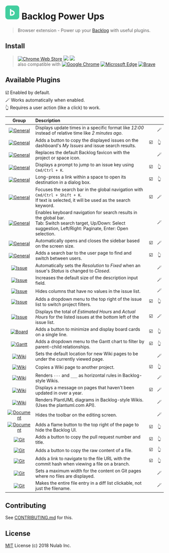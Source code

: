# <img src="assets/icon.png" width="45"> Backlog Power Ups

> Browser extension - Power up your [Backlog](https://backlog.com) with useful plugins.

## Install

> [![Chrome Web Store][chrome-web-store-versions-src]][chrome-web-store-url]
> [![][chrome-web-store-users-src]][chrome-web-store-url]
> [![][chrome-web-store-stars-src]][chrome-web-store-url]  
> also compatible with
> [<img src="https://cdnjs.cloudflare.com/ajax/libs/browser-logos/75.0.1/chrome/chrome.svg" width="20" alt="Google Chrome">][chrome-web-store-url]
> [<img src="https://cdnjs.cloudflare.com/ajax/libs/browser-logos/75.0.1/edge/edge.svg" width="20" alt="Microsoft Edge">][chrome-web-store-url]
> [<img src="https://cdnjs.cloudflare.com/ajax/libs/browser-logos/75.0.1/brave/brave.svg" width="20" alt="Brave">][chrome-web-store-url]

## Available Plugins

☑️ Enabled by default.  
🪄 Works automatically when enabled.  
👆 Requires a user action (like a click) to work.

|                               Group                               | Description                                                                                                                                                              |     |     |
| :---------------------------------------------------------------: | :----------------------------------------------------------------------------------------------------------------------------------------------------------------------- | :-: | :-: |
|        [![General][general-src]](plugins/absoluteDate.ts)         | Displays update times in a specific format like *12:00* instead of relative time like *2 minutes ago*.                                                                   |     | 🪄  |
|   [![General][general-src]](plugins/copyIssueKeyAndSubjects.ts)   | Adds a button to copy the displayed issues on the dashboard's *My Issues* and issue search results.                                                                      | ☑️  | 👆  |
|           [![General][general-src]](plugins/favicon.ts)           | Replaces the default Backlog favicon with the project or space icon.                                                                                                     |     | 🪄  |
|          [![General][general-src]](plugins/jumpIssue.ts)          | Displays a prompt to jump to an issue key using `Cmd/Ctrl + K`.                                                                                                          | ☑️  | 👆  |
|     [![General][general-src]](plugins/openInDialog/index.ts)      | Long-press a link within a space to open its destination in a dialog box.                                                                                                | ☑️  | 👆  |
|         [![General][general-src]](plugins/quickSearch.ts)         | Focuses the search bar in the global navigation with `Cmd/Ctrl + Shift + K`.<br>If text is selected, it will be used as the search keyword.                              | ☑️  | 🪄  |
|       [![General][general-src]](plugins/searchKeyboard.ts)        | Enables keyboard navigation for search results in the global bar.<br>Tab: Switch search target, Up/Down: Select suggestion, Left/Right: Paginate, Enter: Open selection. |     | 🪄  |
|      [![General][general-src]](plugins/sidebarAutoClose.ts)       | Automatically opens and closes the sidebar based on the screen size.                                                                                                     | ☑️  | 🪄  |
|     [![General][general-src]](plugins/userSwitcher/index.ts)      | Adds a search bar to the user page to find and switch between users.                                                                                                     | ☑️  | 👆  |
|         [![Issue][issue-src]](plugins/autoResolution.ts)          | Automatically sets the *Resolution* to *Fixed* when an issue's *Status* is changed to *Closed*.                                                                          |     | 🪄  |
|           [![Issue][issue-src]](plugins/extendDesc.ts)            | Increases the default size of the description input field.                                                                                                               |     | 🪄  |
|      [![Issue][issue-src]](plugins/hideEmptyColumn/index.ts)      | Hides columns that have no values in the issue list.                                                                                                                     |     | 🪄  |
|    [![Issue][issue-src]](plugins/projectIssueFilter/index.ts)     | Adds a dropdown menu to the top right of the issue list to switch project filters.                                                                                       | ☑️  | 👆  |
|         [![Issue][issue-src]](plugins/totalTime/index.ts)         | Displays the total of *Estimated Hours* and *Actual Hours* for the listed issues at the bottom left of the issue list.                                                   | ☑️  | 🪄  |
|       [![Board][board-src]](plugins/boardOneline/index.ts)        | Adds a button to minimize and display board cards on a single line.                                                                                                      | ☑️  | 👆  |
| [![Gantt][gantt-src]](plugins/ganttFilterParentAndChild/index.ts) | Adds a dropdown menu to the Gantt chart to filter by parent-child relationships.                                                                                         | ☑️  | 👆  |
|             [![Wiki][wiki-src]](plugins/childPage.ts)             | Sets the default location for new Wiki pages to be under the currently viewed page.                                                                                      |     | 🪄  |
|             [![Wiki][wiki-src]](plugins/copyWiki.ts)              | Copies a Wiki page to another project.                                                                                                                                   | ☑️  | 👆  |
|             [![Wiki][wiki-src]](plugins/hr/index.ts)              | Renders `---` and `___` as horizontal rules in Backlog-style Wikis.                                                                                                      |     | 🪄  |
|           [![Wiki][wiki-src]](plugins/oldPost/index.ts)           | Displays a message on pages that haven't been updated in over a year.                                                                                                    | ☑️  | 🪄  |
|             [![Wiki][wiki-src]](plugins/plantuml.ts)              | Renders PlantUML diagrams in Backlog-style Wikis.<br>(Uses the plantuml.com API).                                                                                        |     | 🪄  |
| [![Document][document-src]](plugins/hideDocumentToolbar/index.ts) | Hides the toolbar on the editing screen.                                                                                                                                 |     | 🪄  |
|       [![Document][document-src]](plugins/zenMode/index.ts)       | Adds a flame button to the top right of the page to hide the Backlog UI.                                                                                                 | ☑️  | 👆  |
|        [![Git][git-src]](plugins/copyPullSummary/index.ts)        | Adds a button to copy the pull request number and title.                                                                                                                 | ☑️  | 👆  |
|             [![Git][git-src]](plugins/copyRawFile.ts)             | Adds a button to copy the raw content of a file.                                                                                                                         | ☑️  | 👆  |
|            [![Git][git-src]](plugins/filePermalink.ts)            | Adds a link to navigate to the file URL with the commit hash when viewing a file on a branch.                                                                            | ☑️  | 👆  |
|       [![Git][git-src]](plugins/gitSmallContainer/index.ts)       | Sets a maximum width for the content on Git pages where no files are displayed.                                                                                          |     | 🪄  |
|      [![Git][git-src]](plugins/expandDiffFileLink/index.ts)       | Makes the entire file entry in a diff list clickable, not just the filename.                                                                                             |     | 🪄  |

## Contributing

See [CONTRIBUTING.md](CONTRIBUTING.md) for this.

## License

[MIT](LICENSE) License (c) 2018 Nulab Inc.

<!-- sources and urls -->

[chrome-web-store-url]: https://chromewebstore.google.com/detail/backlog-power-ups/oknjgkbkglfeeobjojelkbhfpjkgcndb
[chrome-web-store-versions-src]: https://img.shields.io/chrome-web-store/v/oknjgkbkglfeeobjojelkbhfpjkgcndb?style=for-the-badge
[chrome-web-store-users-src]: https://img.shields.io/chrome-web-store/users/oknjgkbkglfeeobjojelkbhfpjkgcndb?style=for-the-badge
[chrome-web-store-stars-src]: https://img.shields.io/chrome-web-store/stars/oknjgkbkglfeeobjojelkbhfpjkgcndb?style=for-the-badge
[general-src]: https://img.shields.io/badge/General-007BFF?style=flat-square
[issue-src]: https://img.shields.io/badge/Issue-28A745?style=flat-square
[board-src]: https://img.shields.io/badge/Board-17A2B8?style=flat-square
[gantt-src]: https://img.shields.io/badge/Gantt-9013FE?style=flat-square
[wiki-src]: https://img.shields.io/badge/Wiki-E85D04?style=flat-square
[document-src]: https://img.shields.io/badge/Document-4A4A4A?style=flat-square
[git-src]: https://img.shields.io/badge/Git-D94125?style=flat-square
